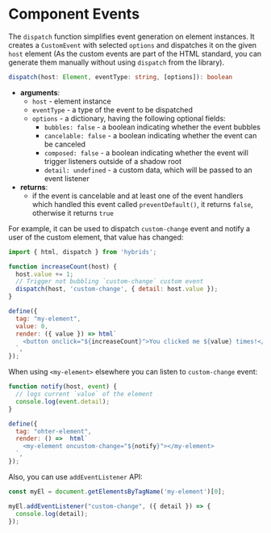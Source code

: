# Component Events

The `dispatch` function simplifies event generation on element instances. It creates a `CustomEvent` with selected
`options` and dispatches it on the given `host` element (As the custom events are part of the HTML standard, you can
generate them manually without using `dispatch` from the library).

```typescript
dispatch(host: Element, eventType: string, [options]): boolean
```

* **arguments**:
    * `host` - element instance
    * `eventType` - a type of the event to be dispatched
    * `options` - a dictionary, having the following optional fields:
        * `bubbles: false` - a boolean indicating whether the event bubbles
        * `cancelable: false` - a boolean indicating whether the event can be canceled
        * `composed: false` - a boolean indicating whether the event will trigger listeners outside of a shadow root
        * `detail: undefined` - a custom data, which will be passed to an event listener
* **returns**:
    * if the event is cancelable and at least one of the event handlers which handled this event called
      `preventDefault()`, it returns `false`, otherwise it returns `true`

For example, it can be used to dispatch `custom-change` event and notify a user of the custom element, that value has
changed:

```javascript
import { html, dispatch } from 'hybrids';

function increaseCount(host) {
  host.value += 1;
  // Trigger not bubbling `custom-change` custom event
  dispatch(host, 'custom-change', { detail: host.value });
}

define({
  tag: "my-element",
  value: 0,
  render: ({ value }) => html`
    <button onclick="${increaseCount}">You clicked me ${value} times!</button>
  `,
});
```

When using `<my-element>` elsewhere you can listen to `custom-change` event:

```javascript
function notify(host, event) {
  // logs current `value` of the element
  console.log(event.detail);
}

define({
  tag: "ohter-element",
  render: () =>  html`
    <my-element oncustom-change="${notify}"></my-element>
  `,
});
```

Also, you can use `addEventListener` API:

```javascript
const myEl = document.getElementsByTagName('my-element')[0];

myEl.addEventListener("custom-change", ({ detail }) => {
  console.log(detail);
});
```
